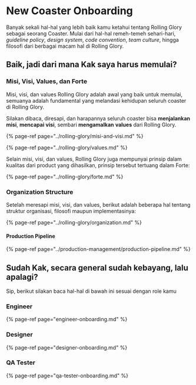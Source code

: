 # New Coaster Onboarding

Banyak sekali hal-hal yang lebih baik kamu ketahui tentang Rolling Glory sebagai seorang Coaster. Mulai dari hal-hal remeh-temeh sehari-hari, _guideline policy_, _design system_, _code convention_, _team culture_, hingga filosofi dari berbagai macam hal di Rolling Glory.

## Baik, jadi dari mana Kak saya harus memulai?

### Misi, Visi, Values, dan Forte

Misi, visi, dan values Rolling Glory adalah awal yang baik untuk memulai, semuanya adalah fundamental yang melandasi kehidupan seluruh coaster di Rolling Glory.

Silakan dibaca, diresapi, dan harapannya seluruh coaster bisa **menjalankan** **misi**, **mencapai** **visi**, sembari **mengamalkan** **values** dari Rolling Glory.

{% page-ref page="../rolling-glory/misi-and-visi.md" %}

{% page-ref page="../rolling-glory/values.md" %}

Selain misi, visi, dan values, Rolling Glory juga mempunyai prinsip dalam kualitas dari product yang dihasilkan, prinsip tersebut tertuang dalam Forte:

{% page-ref page="../rolling-glory/forte.md" %}

### Organization Structure

Setelah meresapi misi, visi, dan values, berikut adalah beberapa hal tentang struktur organisasi, filosofi maupun implementasinya:

{% page-ref page="../rolling-glory/organization.md" %}

#### Production Pipeline

{% page-ref page="../production-management/production-pipeline.md" %}

## Sudah Kak, secara general sudah kebayang, lalu apalagi?

Sip, berikut silakan baca hal-hal di bawah ini sesuai dengan role kamu

### Engineer

{% page-ref page="engineer-onboarding.md" %}

### Designer

{% page-ref page="designer-onboarding.md" %}

### QA Tester

{% page-ref page="qa-tester-onboarding.md" %}









### 

